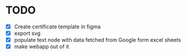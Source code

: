# TODO

- [x] Create certificate template in figma 
- [x] export svg 
- [x] populate text node with data fetched from Google form excel sheets 
- [x] make webapp out of it
